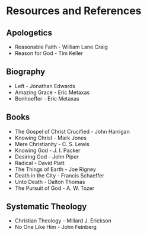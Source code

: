 # Resources and References

## Apologetics
* Reasonable Faith - William Lane Craig
* Reason for God - Tim Keller

## Biography
* Left - Jonathan Edwards 
* Amazing Grace - Eric Metaxas 
* Bonhoeffer - Eric Metaxas

## Books
* The Gospel of Christ Crucified - John Harrigan
* Knowing Christ - Mark Jones
* Mere Christianity - C. S. Lewis
* Knowing God - J. I. Packer
* Desiring God - John Piper
* Radical - David Platt
* The Things of Earth - Joe Rigney
* Death in the City - Francis Schaeffer
* Unto Death - Dalton Thomas
* The Pursuit of God - A. W. Tozer

## Systematic Theology
* Christian Theology - Millard J. Erickson
* No One Like Him - John Feinberg
